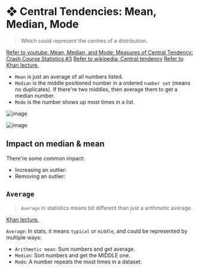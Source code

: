 #  ❖ Central Tendencies: Mean, Median, Mode

> Which could represent the centres of a distribution.

[Refer to youtube: Mean, Median, and Mode: Measures of Central Tendency: Crash Course Statistics #3](https://www.youtube.com/watch?v=kn83BA7cRNM)
[Refer to wikipedia: Central tendency](https://www.wikiwand.com/en/Central_tendency)
[Refer to Khan lecture.](https://www.khanacademy.org/math/probability/data-distributions-a1/summarizing-center-distributions/v/mean-median-and-mode)

- `Mean` is just an average of all numbers listed.
- `Median` is the middle positioned number in a ordered `number set` (means no duplicates). If there're two middles, then average them to get a median number.
- `Mode` is the number shows up most times in a list.

![image](https://user-images.githubusercontent.com/14041622/43674967-5630ee18-980e-11e8-9137-7d76b791b40b.png)

![image](https://user-images.githubusercontent.com/14041622/43675502-061bc7d0-9814-11e8-819e-166e0f541cfe.png)


## Impact on median & mean

There're some common impact:
- Increasing an outlier: 
- Removing an outlier: 


## `Average`
> `Average` in statistics means bit different than just a arithmetic average.

[Khan lecture.](https://www.khanacademy.org/math/probability/data-distributions-a1/summarizing-center-distributions/v/mean-median-and-mode)

`Average`: In stats, it means `typical` or `middle`, and could be represented by multiple ways:
- `Arithmetic mean`: Sum numbers and get average.
- `Median`: Sort numbers and get the MIDDLE one.
- `Mode`: A number repeats the most times in a dataset.
